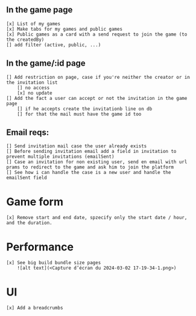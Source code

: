 ## In the game page

    [x] List of my games
    [x] Make tabs for my games and public games
    [x] Public games as a card with a send request to join the game (to the createdBy)
    [] add filter (active, public, ...)

## In the game/:id page

    [] Add restriction on page, case if you're neither the creator or in the invitation list
        [] no access
        [x] no update
    [] Add the fact a user can accept or not the invitation in the game page
        [] if he accepts create the invitationb line on db
        [] for that the mail must have the game id too

## Email reqs:

    [] Send invitation mail case the user already exists
    [] Before sending invitation email add a field in invitation to prevent multiple invitations (emailSent)
    [] Case an invitation for non existing user, send en email with url prams to redirect to the game and ask him to join the platform
    [] See how i can handle the case is a new user and handle the emailSent field

# Game form

    [x] Remove start and end date, spzecify only the start date / hour, and the duration.

# Performance

    [x] See big build bundle size pages
        ![alt text](<Capture d’écran du 2024-03-02 17-19-34-1.png>)

# UI

    [x] Add a breadcrumbs
